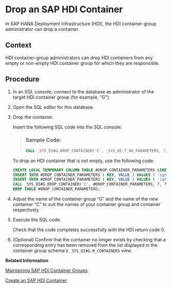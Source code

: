 <!-- loiofe51ebe5102c4991813a04b68843515f -->

# Drop an SAP HDI Container

In SAP HANA Deployment Infrastructure \(HDI\), the HDI container-group administrator can drop a container.



## Context

HDI container-group administrators can drop HDI containers from any empty or non-empty HDI container group for which they are responsible.



## Procedure

1.  In an SQL console, connect to the database as administrator of the target HDI container group \(for example, "G"\).

2.  Open the SQL editor for this database.

3.  Drop the container.

    Insert the following SQL code into the SQL console:

    > ### Sample Code:  
    > ```sql
    > CALL _SYS_DI#G.DROP_CONTAINER('C', _SYS_DI.T_NO_PARAMETERS, ?, ?, ?);
    > ```

    To drop an HDI container that is not empty, use the following code:

    ```sql
    CREATE LOCAL TEMPORARY COLUMN TABLE #DROP_CONTAINER_PARAMETERS LIKE _SYS_DI.TT_PARAMETERS;
    INSERT INTO #DROP_CONTAINER_PARAMETERS ( KEY, VALUE ) VALUES ( 'ignore_work', 'true' );
    INSERT INTO #DROP_CONTAINER_PARAMETERS ( KEY, VALUE ) VALUES ( 'ignore_deployed', 'true' );
    CALL _SYS_DI#G.DROP_CONTAINER('C', #DROP_CONTAINER_PARAMETERS, ?, ?, ?);
    DROP TABLE #DROP_CONTAINER_PARAMETERS; 
    ```

4.  Adjust the name of the container group “G” and the name of the new container “C” to suit the names of your container group and container respectively.

5.  Execute the SQL code.

    Check that the code completes successfully with the HDI return code 0.

6.  \(Optional\) Confirm that the container no longer exists by checking that a corresponding entry has been removed from the list displayed in the container group schema's `_SYS_DI#G.M_CONTAINERS` view.


**Related Information**  


[Maintaining SAP HDI Container Groups](maintaining-sap-hdi-container-groups-4e9d597.md "The administrator of an SAP HDI container group is responsible for managing the SAP HDI containers that are organized into one or more HDI container groups.")

[Create an SAP HDI Container](create-an-sap-hdi-container-d915699.md "In SAP HANA Deployment Infrastructure (HDI), the HDI container-group administrator can create a new container.")

